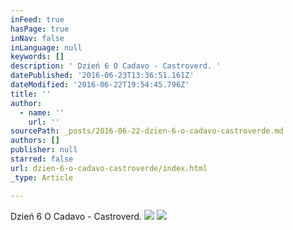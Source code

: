 ```yaml
---
inFeed: true
hasPage: true
inNav: false
inLanguage: null
keywords: []
description: ' Dzień 6 O Cadavo - Castroverd. '
datePublished: '2016-06-23T13:36:51.161Z'
dateModified: '2016-06-22T19:54:45.796Z'
title: ''
author:
  - name: ''
    url: ''
sourcePath: _posts/2016-06-22-dzien-6-o-cadavo-castroverde.md
authors: []
publisher: null
starred: false
url: dzien-6-o-cadavo-castroverde/index.html
_type: Article

---
```

Dzień 6 O Cadavo - Castroverd. ![](https://the-grid-user-content.s3-us-west-2.amazonaws.com/69eae562-b0d9-452d-8960-cc4f3821a67b.jpg)
![](https://the-grid-user-content.s3-us-west-2.amazonaws.com/179eb3e6-e4e9-4ccc-a821-255933edd407.jpg)